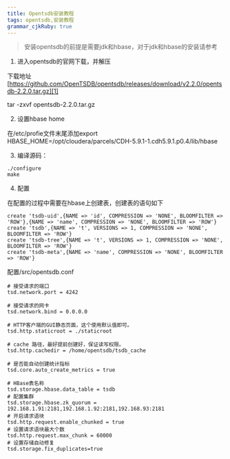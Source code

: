 ```yaml
---
title: Opentsdb安装教程 
tags: opentsdb,安装教程
grammar_cjkRuby: true
---
```



> 安装opentsdb的前提是需要jdk和hbase，对于jdk和hbase的安装请参考


1. 进入opentsdb的官网下载，并解压

下载地址 [https://github.com/OpenTSDB/opentsdb/releases/download/v2.2.0/opentsdb-2.2.0.tar.gz][1]

tar -zxvf opentsdb-2.2.0.tar.gz

2. 设置hbase home

在/etc/profie文件末尾添加export HBASE_HOME=/opt/cloudera/parcels/CDH-5.9.1-1.cdh5.9.1.p0.4/lib/hbase

3. 编译源码：

``` shell
./configure
make
```
4. 配置

在配置的过程中需要在hbase上创建表，创建表的语句如下

``` shell
create 'tsdb-uid',{NAME => 'id', COMPRESSION => 'NONE', BLOOMFILTER => 'ROW'},{NAME => 'name', COMPRESSION => 'NONE', BLOOMFILTER => 'ROW'}
create 'tsdb',{NAME => 't', VERSIONS => 1, COMPRESSION => 'NONE', BLOOMFILTER => 'ROW'}
create 'tsdb-tree',{NAME => 't', VERSIONS => 1, COMPRESSION => 'NONE', BLOOMFILTER => 'ROW'}
create 'tsdb-meta',{NAME => 'name', COMPRESSION => 'NONE', BLOOMFILTER => 'ROW'}
```
配置/src/opentsdb.conf

``` shell
# 接受请求的端口  
tsd.network.port = 4242  

# 接受请求的网卡  
tsd.network.bind = 0.0.0.0  

# HTTP客户端的GUI静态页面，这个使用默认值即可。  
tsd.http.staticroot = ./staticroot  

# cache 路径，最好提前创建好，保证读写权限。  
tsd.http.cachedir = /home/opentsdb/tsdb_cache  

# 是否能自动创建统计指标  
tsd.core.auto_create_metrics = true  

# HBase表名称  
tsd.storage.hbase.data_table = tsdb  
# 配置集群
tsd.storage.hbase.zk_quorum = 192.168.1.91:2181,192.168.1.92:2181,192.168.93:2181
# 开启请求语块
tsd.http.request.enable_chunked = true
# 设置请求语块最大个数
tsd.http.request.max_chunk = 60000
# 设置存储自动修复
tsd.storage.fix_duplicates=true

```




  [1]: https://github.com/OpenTSDB/opentsdb/releases/download/v2.2.0/opentsdb-2.2.0.tar.gz